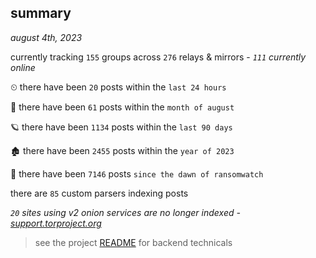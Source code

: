 
## summary
_august 4th, 2023_

currently tracking `155` groups across `276` relays & mirrors - _`111` currently online_

⏲ there have been `20` posts within the `last 24 hours`

🦈 there have been `61` posts within the `month of august`

🪐 there have been `1134` posts within the `last 90 days`

🏚 there have been `2455` posts within the `year of 2023`

🦕 there have been `7146` posts `since the dawn of ransomwatch`

there are `85` custom parsers indexing posts

_`20` sites using v2 onion services are no longer indexed - [support.torproject.org](https://support.torproject.org/onionservices/v2-deprecation/)_

> see the project [README](https://github.com/joshhighet/ransomwatch#ransomwatch--) for backend technicals
